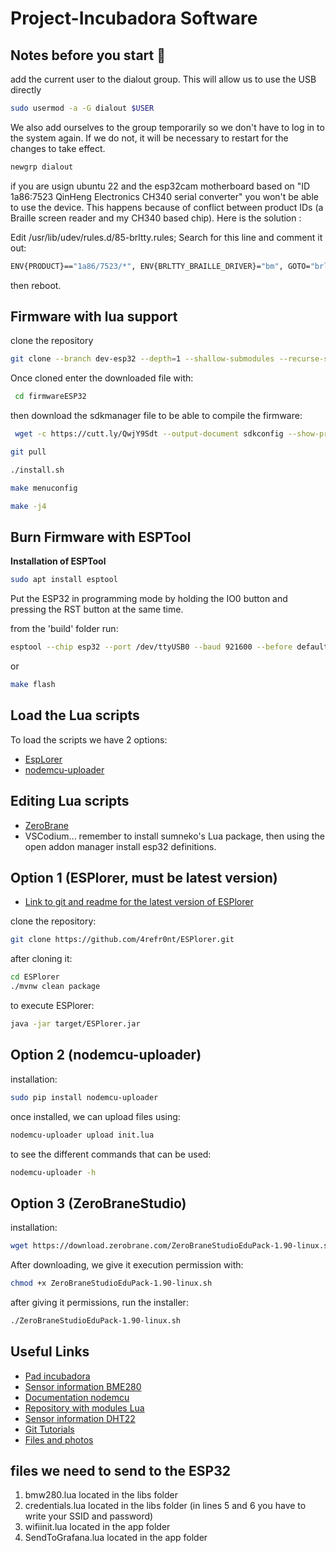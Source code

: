 # Project-Incubadora Software

## Notes before you start :raised_back_of_hand:

 add the current user to the dialout group. This will allow us to use the USB directly

```bash
sudo usermod -a -G dialout $USER
```
We also add ourselves to the group temporarily so we don't have to log in to the system again. If we do not, it will be necessary to restart for the changes to take effect.

```bash
newgrp dialout
```

if you are usign ubuntu 22 and the esp32cam motherboard based on "ID 1a86:7523 QinHeng Electronics CH340 serial converter" you won't be able to use the device. This happens because of conflict between product IDs (a Braille screen reader and my CH340 based chip). Here is the solution :

Edit /usr/lib/udev/rules.d/85-brltty.rules; Search for this line and comment it out:

```bash
ENV{PRODUCT}=="1a86/7523/*", ENV{BRLTTY_BRAILLE_DRIVER}="bm", GOTO="brltty_usb_run"
```

then reboot.


## Firmware with lua support

 clone the repository

```bash
git clone --branch dev-esp32 --depth=1 --shallow-submodules --recurse-submodules https://github.com/nodemcu/nodemcu-firmware.git firmwareESP32 
```
 Once cloned enter the downloaded file with:

```bash
 cd firmwareESP32
```
then download the sdkmanager file to be able to compile the firmware:

```bash
 wget -c https://cutt.ly/QwjY9Sdt --output-document sdkconfig --show-progress
```
```bash
git pull
```
```bash
./install.sh
```
```bash
make menuconfig  
```

```bash
make -j4  
```


## Burn Firmware with ESPTool

__Installation of ESPTool__

```bash
sudo apt install esptool
```


Put the ESP32 in programming mode by holding the IO0 button and pressing the RST button at the same time.

from the 'build' folder run:

```bash
esptool --chip esp32 --port /dev/ttyUSB0 --baud 921600 --before default_reset --after hard_reset write_flash -z --flash_mode dio --flash_freq 80m --flash_size detect 0x1000 bootloader/bootloader.bin 0x10000 NodeMCU.bin 0x8000 partitions.bin
```
or
```bash
make flash
```

## Load the Lua scripts

To load the scripts we have 2 options:
* [EspLorer](https://github.com/4refr0nt/ESPlorer)
* [nodemcu-uploader](https://pypi.org/project/nodemcu-uploader/)

## Editing Lua scripts
* [ZeroBrane](https://studio.zerobrane.com/)
* VSCodium... remember to install sumneko's Lua package, then using the open addon manager install esp32 definitions. 


## Option 1 (ESPlorer, must be latest version)
* [Link to git and readme for the latest version of ESPlorer](https://github.com/4refr0nt/ESPlorer)

 clone the repository:

```bash
git clone https://github.com/4refr0nt/ESPlorer.git
```
after cloning it:

```bash
cd ESPlorer
./mvnw clean package
```
to execute ESPlorer:

```bash
java -jar target/ESPlorer.jar
```

## Option 2 (nodemcu-uploader)

installation:

```bash
sudo pip install nodemcu-uploader
```
once installed, we can upload files using:

```bash
nodemcu-uploader upload init.lua
```

to see the different commands that can be used:
```bash
nodemcu-uploader -h
```

## Option 3 (ZeroBraneStudio)

installation:
```bash
wget https://download.zerobrane.com/ZeroBraneStudioEduPack-1.90-linux.sh
```
After downloading, we give it execution permission with:

```bash
chmod +x ZeroBraneStudioEduPack-1.90-linux.sh
```
after giving it permissions, run the installer:

```bash
./ZeroBraneStudioEduPack-1.90-linux.sh
```

## Useful Links

* [Pad incubadora](https://pad.codigosur.org/AM_Proyecto_Incubadora)
* [Sensor information BME280](https://3iinc.xyz/blog/how-to-use-i2c-sensor-bme280-with-esp32cam/)
* [Documentation nodemcu](https://nodemcu.readthedocs.io/en/dev-esp32)
* [Repository with modules Lua](https://github.com/novalabsxyz/api-examples/blob/master/script/bme280/bme280.lua)
* [Sensor information DHT22](https://nodemcu.readthedocs.io/en/dev-esp32/modules/dht/#dhtread2x)
* [Git Tutorials](https://rogerdudler.github.io/git-guide/index.es.html )
* [Files and photos](https://nube.altermundi.net/s/3arPqaHxs763pmB?path=%2F)


## files we need to send to the ESP32

1. bmw280.lua located in the libs folder 
2. credentials.lua located in the libs folder (in lines 5 and 6 you have to write your SSID and password)
3. wifiinit.lua located in the app folder 
4. SendToGrafana.lua located in the app folder  



